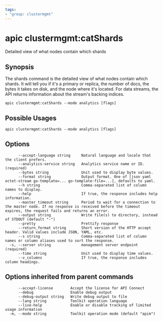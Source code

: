 ```yaml
---
tags:
- "group: clustermgmt"
---
```

# apic clustermgmt:catShards

Detailed view of what nodes contain which shards

## Synopsis

The shards command is the detailed view of what nodes contain which shards. It will tell you if it's a primary or replica, the number of docs, the bytes it takes on disk, and the node where it's located. For data streams, the API returns information about the stream's backing indices.

```
apic clustermgmt:catShards --mode analytics [flags]
```

## Possible Usages

```
apic clustermgmt:catShards --mode analytics [flags]
```

## Options

```
      --accept-language string     Natural language and locale that the client prefers.
      --analytics-service string   Analytics service name or ID. (required)
      --bytes string               Unit used to display byte values.
      --format string              Output format. One of [json yaml octet-stream go-template=... go-template-file=...], defaults to yaml.
      --h string                   Comma-separated list of column names to display.
      --help                       If true, the response includes help information.
      --master_timeout string      Period to wait for a connection to the master node. If no response is received before the timeout expires, the request fails and returns an error.
      --output string              Write file(s) to directory, instead of STDOUT (default "-")
      --pretty                     Prettify response
      --return_format string       Short version of the HTTP accept header. Valid values include JSON, YAML, etc.
      --s string                   Comma-separated list of column names or column aliases used to sort the response.
  -s, --server string              management server endpoint (required)
      --time string                Unit used to display time values.
      --v_columns                  If true, the response includes column headings.
```

## Options inherited from parent commands

```
      --accept-license        Accept the license for API Connect
      --debug                 Enable debug output
      --debug-output string   Write debug output to file
      --lang string           Toolkit operation language
      --live-help             Enable or disable tracking of limited usage information
  -m, --mode string           Toolkit operation mode (default "apim")
```
